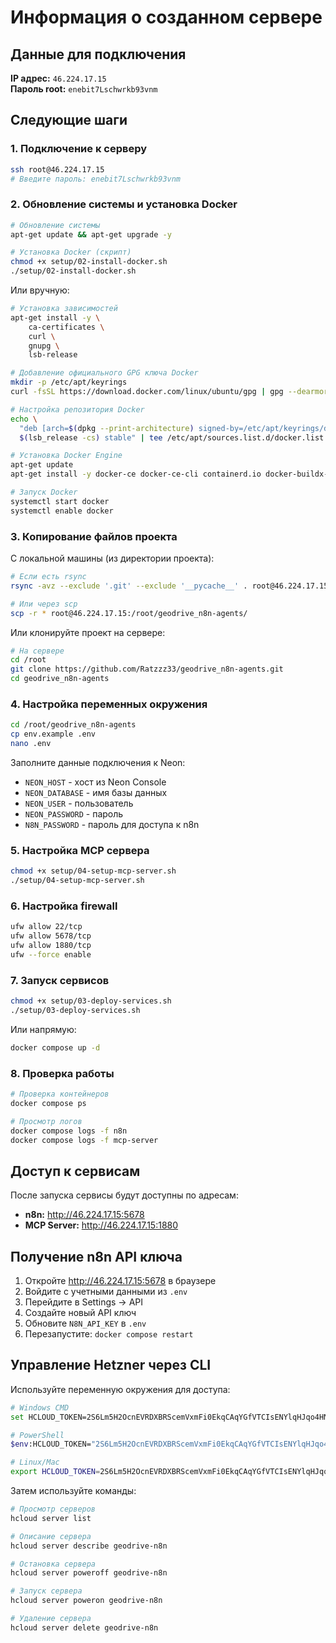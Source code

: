 # Информация о созданном сервере

## Данные для подключения

**IP адрес:** `46.224.17.15`  
**Пароль root:** `enebit7Lschwrkb93vnm`

## Следующие шаги

### 1. Подключение к серверу

```bash
ssh root@46.224.17.15
# Введите пароль: enebit7Lschwrkb93vnm
```

### 2. Обновление системы и установка Docker

```bash
# Обновление системы
apt-get update && apt-get upgrade -y

# Установка Docker (скрипт)
chmod +x setup/02-install-docker.sh
./setup/02-install-docker.sh
```

Или вручную:

```bash
# Установка зависимостей
apt-get install -y \
    ca-certificates \
    curl \
    gnupg \
    lsb-release

# Добавление официального GPG ключа Docker
mkdir -p /etc/apt/keyrings
curl -fsSL https://download.docker.com/linux/ubuntu/gpg | gpg --dearmor -o /etc/apt/keyrings/docker.gpg

# Настройка репозитория Docker
echo \
  "deb [arch=$(dpkg --print-architecture) signed-by=/etc/apt/keyrings/docker.gpg] https://download.docker.com/linux/ubuntu \
  $(lsb_release -cs) stable" | tee /etc/apt/sources.list.d/docker.list > /dev/null

# Установка Docker Engine
apt-get update
apt-get install -y docker-ce docker-ce-cli containerd.io docker-buildx-plugin docker-compose-plugin

# Запуск Docker
systemctl start docker
systemctl enable docker
```

### 3. Копирование файлов проекта

С локальной машины (из директории проекта):

```bash
# Если есть rsync
rsync -avz --exclude '.git' --exclude '__pycache__' . root@46.224.17.15:/root/geodrive_n8n-agents/

# Или через scp
scp -r * root@46.224.17.15:/root/geodrive_n8n-agents/
```

Или клонируйте проект на сервере:

```bash
# На сервере
cd /root
git clone https://github.com/Ratzzz33/geodrive_n8n-agents.git
cd geodrive_n8n-agents
```

### 4. Настройка переменных окружения

```bash
cd /root/geodrive_n8n-agents
cp env.example .env
nano .env
```

Заполните данные подключения к Neon:
- `NEON_HOST` - хост из Neon Console
- `NEON_DATABASE` - имя базы данных
- `NEON_USER` - пользователь
- `NEON_PASSWORD` - пароль
- `N8N_PASSWORD` - пароль для доступа к n8n

### 5. Настройка MCP сервера

```bash
chmod +x setup/04-setup-mcp-server.sh
./setup/04-setup-mcp-server.sh
```

### 6. Настройка firewall

```bash
ufw allow 22/tcp
ufw allow 5678/tcp
ufw allow 1880/tcp
ufw --force enable
```

### 7. Запуск сервисов

```bash
chmod +x setup/03-deploy-services.sh
./setup/03-deploy-services.sh
```

Или напрямую:

```bash
docker compose up -d
```

### 8. Проверка работы

```bash
# Проверка контейнеров
docker compose ps

# Просмотр логов
docker compose logs -f n8n
docker compose logs -f mcp-server
```

## Доступ к сервисам

После запуска сервисы будут доступны по адресам:

- **n8n:** http://46.224.17.15:5678
- **MCP Server:** http://46.224.17.15:1880

## Получение n8n API ключа

1. Откройте http://46.224.17.15:5678 в браузере
2. Войдите с учетными данными из `.env`
3. Перейдите в Settings → API
4. Создайте новый API ключ
5. Обновите `N8N_API_KEY` в `.env`
6. Перезапустите: `docker compose restart`

## Управление Hetzner через CLI

Используйте переменную окружения для доступа:

```bash
# Windows CMD
set HCLOUD_TOKEN=2S6Lm5H2OcnEVRDXBRScemVxmFi0EkqCAqYGfVTCIsENYlqHJqo4HNpHaO2djqE4

# PowerShell
$env:HCLOUD_TOKEN="2S6Lm5H2OcnEVRDXBRScemVxmFi0EkqCAqYGfVTCIsENYlqHJqo4HNpHaO2djqE4"

# Linux/Mac
export HCLOUD_TOKEN=2S6Lm5H2OcnEVRDXBRScemVxmFi0EkqCAqYGfVTCIsENYlqHJqo4HNpHaO2djqE4
```

Затем используйте команды:

```bash
# Просмотр серверов
hcloud server list

# Описание сервера
hcloud server describe geodrive-n8n

# Остановка сервера
hcloud server poweroff geodrive-n8n

# Запуск сервера
hcloud server poweron geodrive-n8n

# Удаление сервера
hcloud server delete geodrive-n8n
```

